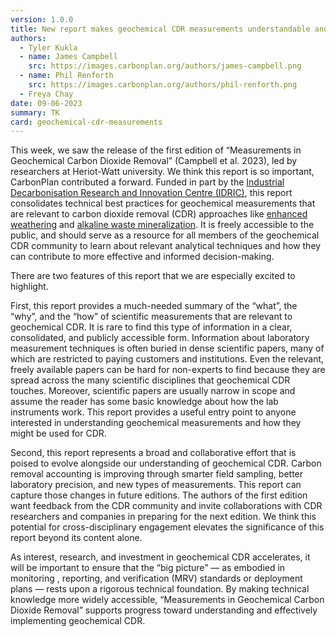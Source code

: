 ```yaml
---
version: 1.0.0
title: New report makes geochemical CDR measurements understandable and accessible
authors:
  - Tyler Kukla
  - name: James Campbell
    src: https://images.carbonplan.org/authors/james-campbell.png
  - name: Phil Renforth
    src: https://images.carbonplan.org/authors/phil-renforth.png
  - Freya Chay
date: 09-06-2023
summary: TK
card: geochemical-cdr-measurements
---
```


This week, we saw the release of the first edition of “Measurements in Geochemical Carbon Dioxide Removal” (Campbell et al. 2023), led by researchers at Heriot-Watt university. We think this report is so important, CarbonPlan contributed a forward. Funded in part by the [Industrial Decarbonisation Research and Innovation Centre (IDRIC)](https://idric.org), this report consolidates technical best practices for geochemical measurements that are relevant to carbon dioxide removal (CDR) approaches like [enhanced weathering](https://carbonplan.org/research/cdr-verification/enhanced-weathering) and [alkaline waste mineralization](https://carbonplan.org/research/cdr-verification/alkaline-waste-mineralization). It is freely accessible to the public, and should serve as a resource for all members of the geochemical CDR community to learn about relevant analytical techniques and how they can contribute to more effective and informed decision-making.

There are two features of this report that we are especially excited to highlight.

First, this report provides a much-needed summary of the “what”, the “why”, and the “how” of scientific measurements that are relevant to geochemical CDR. It is rare to find this type of information in a clear, consolidated, and publicly accessible form. Information about laboratory measurement techniques is often buried in dense scientific papers, many of which are restricted to paying customers and institutions. Even the relevant, freely available papers can be hard for non-experts to find because they are spread across the many scientific disciplines that geochemical CDR touches. Moreover, scientific papers are usually narrow in scope and assume the reader has some basic knowledge about how the lab instruments work. This report provides a useful entry point to anyone interested in understanding geochemical measurements and how they might be used for CDR.

Second, this report represents a broad and collaborative effort that is poised to evolve alongside our understanding of geochemical CDR. Carbon removal accounting is improving through smarter field sampling, better laboratory precision, and new types of measurements. This report can capture those changes in future editions. The authors of the first edition want feedback from the CDR community and invite collaborations with CDR researchers and companies in preparing for the next edition. We think this potential for cross-disciplinary engagement elevates the significance of this report beyond its content alone.

As interest, research, and investment in geochemical CDR accelerates, it will be important to ensure that the “big picture” — as embodied in monitoring , reporting, and verification (MRV) standards or deployment plans — rests upon a rigorous technical foundation. By making technical knowledge more widely accessible, “Measurements in Geochemical Carbon Dioxide Removal” supports progress toward understanding and effectively implementing geochemical CDR.
